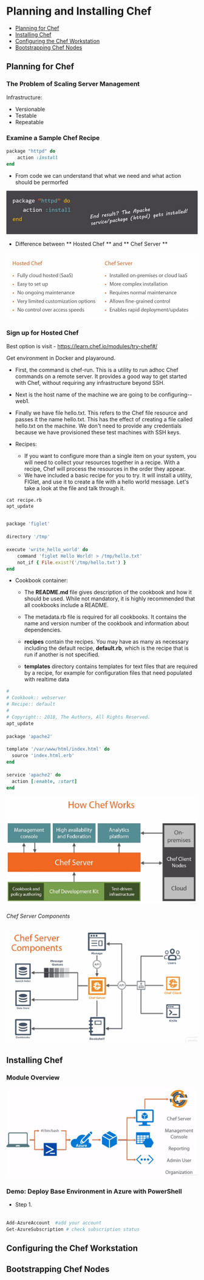 #  Planning and Installing Chef
- [Planning for Chef](#planning-for-chef)
- [Installing Chef](#installing-chef)
- [Configuring the Chef Workstation](#configuring-the-chef-workstation)
- [Bootstrapping Chef Nodes](#bootstrapping-chef-nodes)

## Planning for Chef
### The Problem of Scaling Server Management

Infrastructure:
* Versionable
* Testable
* Repeatable

### Examine a Sample Chef Recipe
```ruby
package "httpd" do
    action :install
end
```

* From code we can understand that what we need and what action should be permorfed

![img](https://github.com/Bes0n/pluralsight/blob/master/chef/images/img1.JPG)

* Difference between ** Hosted Chef ** and ** Chef Server **

![img](https://github.com/Bes0n/pluralsight/blob/master/chef/images/img2.JPG)

### Sign up for Hosted Chef
Best option is visit - https://learn.chef.io/modules/try-chef#/

Get environment in Docker and playaround. 

*  First, the command is chef-run. This is a utility to run adhoc Chef commands on a remote server. It provides a good way to get started with Chef, without requiring any infrastructure beyond SSH.

* Next is the host name of the machine we are going to be configuring--web1.

* Finally we have file hello.txt. This refers to the Chef file resource and passes it the name hello.txt. This has the effect of creating a file called hello.txt on the machine. We don't need to provide any credentials because we have provisioned these test machines with SSH keys.

* Recipes:
  * If you want to configure more than a single item on your system, you will need to collect your resources together in a recipe. With a recipe, Chef will process the resources in the order they appear.
  * We have included a basic recipe for you to try. It will install a utility, FIGlet, and use it to create a file with a hello world message. Let's take a look at the file and talk through it.

```
cat recipe.rb
apt_update
```

```ruby

package 'figlet'
 
directory '/tmp'
 
execute 'write_hello_world' do
    command 'figlet Hello World! > /tmp/hello.txt'
    not_if { File.exist?('/tmp/hello.txt') }
end
```

* Cookbook container:
  * The **README.md** file gives description of the cookbook and how it should be used. While not mandatory, it is highly recommended that all cookbooks include a README.

  * The metadata.rb file is required for all cookbooks. It contains the name and version number of the cookbook and information about dependencies. 

  * **recipes** contain the recipes. You may have as many as necessary including the default recipe, **default.rb**, which is the recipe that is run if another is not specified.
  
  * **templates** directory contains templates for text files that are required by a recipe, for example for configuration files that need populated with realtime data


```ruby
#
# Cookbook:: webserver
# Recipe:: default
#
# Copyright:: 2018, The Authors, All Rights Reserved.
apt_update
 
package 'apache2'
 
template '/var/www/html/index.html' do
  source 'index.html.erb'
end
 
service 'apache2' do
  action [:enable, :start]
end

```

![img](https://github.com/Bes0n/pluralsight/blob/master/chef/images/img3.JPG)

###### Chef Server Components

![img](https://github.com/Bes0n/pluralsight/blob/master/chef/images/img4.JPG)

## Installing Chef 
### Module Overview 

![img](https://github.com/Bes0n/pluralsight/blob/module2_InstallingChef/chef/images/img5.JPG)

### Demo: Deploy Base Environment in Azure with PowerShell

* Step 1. 
```powershell

Add-AzureAccount  #add your account
Get-AzureSubscription # check subscription status

```


 ## Configuring the Chef Workstation

 ## Bootstrapping Chef Nodes